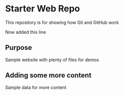 # Starter Web Repo

This repository is for showing how Git and GitHub work

Now added this line

## Purpose

Sample website with plenty of files for demos

## Adding some more content

Sample data for more content
